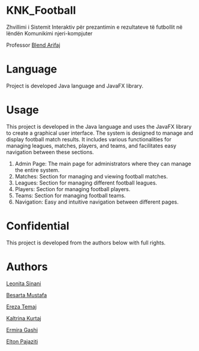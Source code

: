 # KNK_Football
Zhvillimi i Sistemit Interaktiv për prezantimin e rezultateve të futbollit në lëndën Komunikimi njeri-kompjuter

Professor [Blend Arifaj](https://github.com/BlendArifaj)

# Language
Project is developed Java language and JavaFX library.

# Usage
This project is developed in the Java language and uses the JavaFX library to create a graphical user interface. The system is designed to manage and display football match results. It includes various functionalities for managing leagues, matches, players, and teams, and facilitates easy navigation between these sections.

1. Admin Page: The main page for administrators where they can manage the entire system.
2. Matches: Section for managing and viewing football matches.
3. Leagues: Section for managing different football leagues.
4. Players: Section for managing football players.
5. Teams: Section for managing football teams.
6. Navigation: Easy and intuitive navigation between different pages.

   
# Confidential
This project is developed from the authors below with full rights.

# Authors

[Leonita Sinani](https://github.com/leonitaas)

[Besarta Mustafa](https://github.com/BesartaMustafa1)

[Ereza Temaj](https://github.com/ereza4)

[Kaltrina Kurtaj](https://github.com/kaltrinakurtaj)

[Ermira Gashi](https://github.com/ermiragashi14)

[Elton Pajaziti](https://github.com/EltonPajaziti)



 
